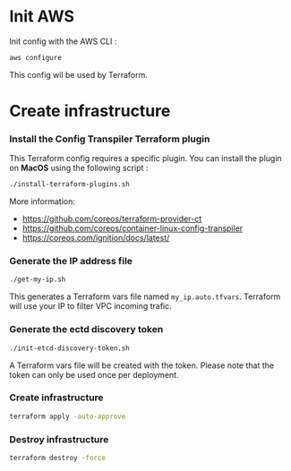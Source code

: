 Init AWS
========

Init config with the AWS CLI :

```bash
aws configure
```

This config wil be used by Terraform.


Create infrastructure
=====================

### Install the Config Transpiler Terraform plugin

This Terraform config requires a specific plugin.
You can install the plugin on **MacOS** using the following script :

```bash
./install-terraform-plugins.sh
```

More information:

* https://github.com/coreos/terraform-provider-ct
* https://github.com/coreos/container-linux-config-transpiler
* https://coreos.com/ignition/docs/latest/

### Generate the IP address file

```bash
./get-my-ip.sh
```

This generates a Terraform vars file named `my_ip.auto.tfvars`.
Terraform will use your IP to filter VPC incoming trafic.

### Generate the ectd discovery token

```bash
./init-etcd-discovery-token.sh
```

A Terraform vars file will be created with the token.
Please note that the token can only be used once per deployment.

### Create infrastructure

```bash
terraform apply -auto-approve
```

### Destroy infrastructure

```bash
terraform destroy -force
```
